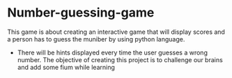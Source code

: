 # Number-guessing-game
This game is about creating an interactive game that will display scores and a person has to guess the muniber by using python language.
- There will be hints displayed every time the user guesses a wrong number. The objective of creating this project is to challenge our brains and add some fium while learning

